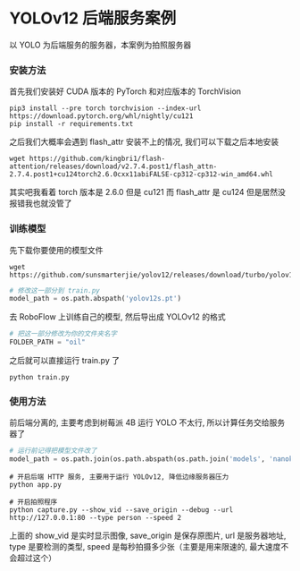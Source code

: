 # YOLOv12 后端服务案例
以 YOLO 为后端服务的服务器，本案例为拍照服务器

### 安装方法
首先我们安装好 CUDA 版本的 PyTorch 和对应版本的 TorchVision

```
pip3 install --pre torch torchvision --index-url https://download.pytorch.org/whl/nightly/cu121
pip install -r requirements.txt
```

之后我们大概率会遇到 flash_attr 安装不上的情况, 我们可以下载之后本地安装

```
wget https://github.com/kingbri1/flash-attention/releases/download/v2.7.4.post1/flash_attn-2.7.4.post1+cu124torch2.6.0cxx11abiFALSE-cp312-cp312-win_amd64.whl
```

其实吧我看着 torch 版本是 2.6.0 但是 cu121 而 flash_attr 是 cu124 但是居然没报错我也就没管了

### 训练模型

先下载你要使用的模型文件

```
wget https://github.com/sunsmarterjie/yolov12/releases/download/turbo/yolov12s.pt
```

```python
# 修改这一部分到 train.py
model_path = os.path.abspath('yolov12s.pt')
```

去 RoboFlow 上训练自己的模型, 然后导出成 YOLOv12 的格式

```python
# 把这一部分修改为你的文件夹名字
FOLDER_PATH = "oil"
```

之后就可以直接运行 train.py 了

```
python train.py
```

### 使用方法

前后端分离的, 主要考虑到树莓派 4B 运行 YOLO 不太行, 所以计算任务交给服务器了

```python
# 运行前记得把模型文件改了
model_path = os.path.join(os.path.abspath(os.path.join('models', 'nanoka_model.pt')))
```

```
# 开启后端 HTTP 服务, 主要用于运行 YOLOv12, 降低边缘服务器压力 
python app.py

# 开启拍照程序
python capture.py --show_vid --save_origin --debug --url http://127.0.0.1:80 --type person --speed 2
```

上面的 show_vid 是实时显示图像, save_origin 是保存原图片, url 是服务器地址, type 是要检测的类型, speed 是每秒拍摄多少张（主要是用来限速的, 最大速度不会超过这个）
